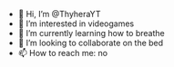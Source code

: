 - 👋 Hi, I’m @ThyheraYT
- 👀 I’m interested in videogames
- 🌱 I’m currently learning how to breathe
- 💞️ I’m looking to collaborate on the bed
- 📫 How to reach me: no
